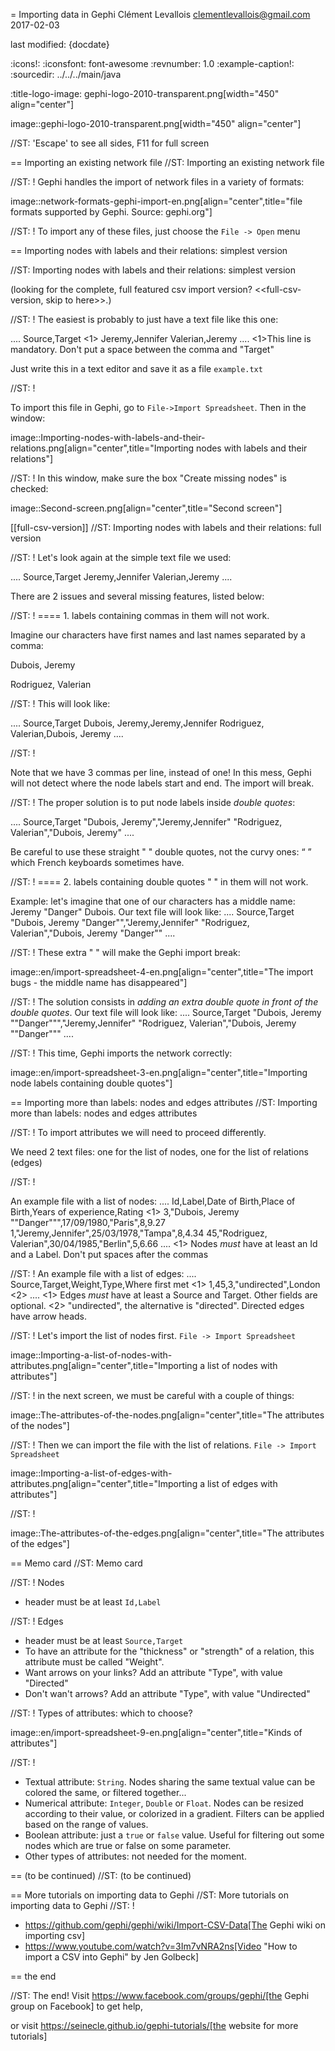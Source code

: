 = Importing data in Gephi
Clément Levallois <clementlevallois@gmail.com>
2017-02-03

last modified: {docdate}

:icons!:
:iconsfont:   font-awesome
:revnumber: 1.0
:example-caption!:
:sourcedir: ../../../main/java

:title-logo-image: gephi-logo-2010-transparent.png[width="450" align="center"]

image::gephi-logo-2010-transparent.png[width="450" align="center"]

//ST: 'Escape' to see all sides, F11 for full screen

== Importing an existing network file
//ST: Importing an existing network file

//ST: !
Gephi handles the import of network files in a variety of formats:

image::network-formats-gephi-import-en.png[align="center",title="file formats supported by Gephi. Source: gephi.org"]

//ST: !
To import any of these files, just choose the `File -> Open` menu

==  Importing nodes with labels and their relations: simplest version

//ST: Importing nodes with labels and their relations: simplest version

(looking for the complete, full featured csv import version? <<full-csv-version, skip to here>>.)

//ST: !
The easiest is probably to just have a text file like this one:

....
Source,Target <1>
Jeremy,Jennifer
Valerian,Jeremy
....
<1>This line is mandatory. Don't put a space between the comma and "Target"

Just write this in a text editor and save it as a file `example.txt`

//ST: !

To import this file in Gephi, go to `File->Import Spreadsheet`. Then in the window:

image::Importing-nodes-with-labels-and-their-relations.png[align="center",title="Importing nodes with labels and their relations"]

//ST: !
In this window, make sure the box "Create missing nodes" is checked:

image::Second-screen.png[align="center",title="Second screen"]

[[full-csv-version]]
//ST: Importing nodes with labels and their relations: full version

//ST: !
Let's look again at the simple text file we used:

....
Source,Target
Jeremy,Jennifer
Valerian,Jeremy
....

There are 2 issues and several missing features, listed below:

//ST: !
==== 1. labels containing commas in them will not work.

Imagine our characters have first names and last names separated by a comma:

Dubois, Jeremy

Rodriguez, Valerian

//ST: !
This will look like:

....
Source,Target
Dubois, Jeremy,Jeremy,Jennifer
Rodriguez, Valerian,Dubois, Jeremy
....

//ST: !

Note that we have 3 commas per line, instead of one!
In this mess, Gephi will not detect where the node labels start and end.
The import will break.

//ST: !
The proper solution is to put node labels inside *double quotes*:

....
Source,Target
"Dubois, Jeremy","Jeremy,Jennifer"
"Rodriguez, Valerian","Dubois, Jeremy"
....

Be careful to use these straight " " double quotes, not the curvy ones: “ ” which French keyboards sometimes have.

//ST: !
==== 2. labels containing double quotes " " in them will not work.

Example: let's imagine that one of our characters has a middle name: Jeremy "Danger" Dubois.
Our text file will look like:
....
Source,Target
"Dubois, Jeremy "Danger"","Jeremy,Jennifer"
"Rodriguez, Valerian","Dubois, Jeremy "Danger""
....

//ST: !
These extra " " will make the Gephi import break:

image::en/import-spreadsheet-4-en.png[align="center",title="The import bugs - the middle name has disappeared"]


//ST: !
The solution consists in *adding an extra double quote in front of the double quotes*.
Our text file will look like:
....
Source,Target
"Dubois, Jeremy ""Danger""","Jeremy,Jennifer"
"Rodriguez, Valerian","Dubois, Jeremy ""Danger"""
....

//ST: !
This time, Gephi imports the network correctly:

image::en/import-spreadsheet-3-en.png[align="center",title="Importing node labels containing double quotes"]

== Importing more than labels: nodes and edges attributes
//ST: Importing more than labels: nodes and edges attributes

//ST: !
To import attributes we will need to proceed differently.

We need 2 text files: one for the list of nodes, one for the list of relations (edges)

//ST: !

An example file with a list of nodes:
....
Id,Label,Date of Birth,Place of Birth,Years of experience,Rating <1>
3,"Dubois, Jeremy ""Danger""",17/09/1980,"Paris",8,9.27
1,"Jeremy,Jennifer",25/03/1978,"Tampa",8,4.34
45,"Rodriguez, Valerian",30/04/1985,"Berlin",5,6.66
....
<1> Nodes *must* have at least an Id and a Label. Don't put spaces after the commas

//ST: !
An example file with a list of edges:
....
Source,Target,Weight,Type,Where first met <1>
1,45,3,"undirected",London <2>
....
<1> Edges *must* have at least a Source and Target. Other fields are optional.
<2> "undirected", the alternative is "directed". Directed edges have arrow heads.

//ST: !
Let's import the list of nodes first. `File -> Import Spreadsheet`

image::Importing-a-list-of-nodes-with-attributes.png[align="center",title="Importing a list of nodes with attributes"]

//ST: !
in the next screen, we must be careful with a couple of things:

image::The-attributes-of-the-nodes.png[align="center",title="The attributes of the nodes"]

//ST: !
Then we can import the file with the list of relations. `File -> Import Spreadsheet`

image::Importing-a-list-of-edges-with-attributes.png[align="center",title="Importing a list of edges with attributes"]

//ST: !

image::The-attributes-of-the-edges.png[align="center",title="The attributes of the edges"]

== Memo card
//ST: Memo card

//ST: !
Nodes

- header must be at least `Id,Label`

//ST: !
Edges

- header must be at least `Source,Target`
- To have an attribute for the "thickness" or "strength" of a relation, this attribute must be called "Weight".
- Want arrows on your links? Add an attribute "Type", with value "Directed"
- Don't wan't arrows? Add an attribute "Type", with value "Undirected"

//ST: !
Types of attributes: which to choose?

image::en/import-spreadsheet-9-en.png[align="center",title="Kinds of attributes"]

//ST: !

- Textual attribute: `String`. Nodes sharing the same textual value can be colored the same, or filtered together...
- Numerical attribute: `Integer`, `Double` or `Float`. Nodes can be resized according to their value, or colorized in a gradient. Filters can be applied based on the range of values.
- Boolean attribute: just a `true` or `false` value. Useful for filtering out some nodes which are true or false on some parameter.
- Other types of attributes: not needed for the moment.


== (to be continued)
//ST: (to be continued)


== More tutorials on importing data to Gephi
//ST: More tutorials on importing data to Gephi
//ST: !

- https://github.com/gephi/gephi/wiki/Import-CSV-Data[The Gephi wiki on importing csv]
- https://www.youtube.com/watch?v=3Im7vNRA2ns[Video "How to import a CSV into Gephi" by Jen Golbeck]

== the end

//ST: The end!
Visit https://www.facebook.com/groups/gephi/[the Gephi group on Facebook] to get help,

or visit https://seinecle.github.io/gephi-tutorials/[the website for more tutorials]
